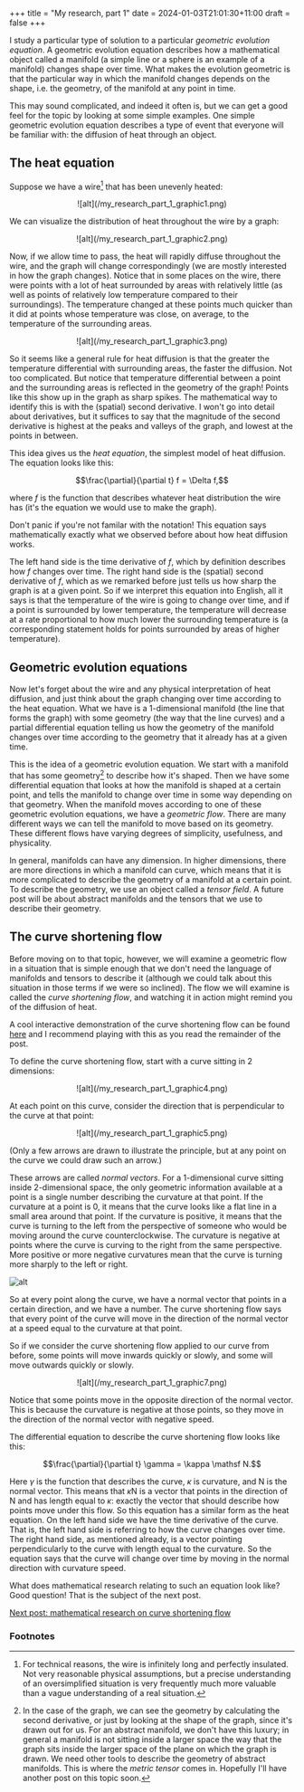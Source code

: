 +++
title = "My research, part 1"
date = 2024-01-03T21:01:30+11:00
draft = false
+++


I study a particular type of solution to a particular *geometric evolution equation*.
A geometric evolution equation describes how a mathematical object called a manifold (a simple line or a sphere is an example of a manifold) changes shape over time.
What makes the evolution geometric is that the particular way in which the manifold changes depends on the shape, i.e. the geometry, of the manifold at any point in time.

This may sound complicated, and indeed it often is, but we can get a good feel for the topic by looking at some simple examples.
One simple geometric evolution equation describes a type of event that everyone will be familiar with: the diffusion of heat through an object.

## The heat equation

Suppose we have a wire[^1] that has been unevenly heated:

<div style="text-align: center;">
![alt](/my_research_part_1_graphic1.png)
</div>

We can visualize the distribution of heat throughout the wire by a graph:

<div style="text-align: center;">
![alt](/my_research_part_1_graphic2.png)
</div>

Now, if we allow time to pass, the heat will rapidly diffuse throughout the wire, and the graph will change correspondingly (we are mostly interested in how the graph changes).
Notice that in some places on the wire, there were points with a lot of heat surrounded by areas with relatively little (as well as points of relatively low temperature compared to their surroundings).
The temperature changed at these points much quicker than it did at points whose temperature was close, on average, to the temperature of the surrounding areas.

<div style="text-align: center;">
![alt](/my_research_part_1_graphic3.png)
</div>

So it seems like a general rule for heat diffusion is that the greater the temperature differential with surrounding areas, the faster the diffusion.
Not too complicated.
But notice that temperature differential between a point and the surrounding areas is reflected in the geometry of the graph!
Points like this show up in the graph as sharp spikes.
The mathematical way to identify this is with the (spatial) second derivative.
I won't go into detail about derivatives, but it suffices to say that the magnitude of the second derivative is highest at the peaks and valleys of the graph, and lowest at the points in between.

This idea gives us the *heat equation*, the simplest model of heat diffusion.
The equation looks like this:

$$\frac{\partial}{\partial t} f = \Delta f,$$

where $f$ is the function that describes whatever heat distribution the wire has (it's the equation we would use to make the graph).

Don't panic if you're not familar with the notation!
This equation says mathematically exactly what we observed before about how heat diffusion works.

The left hand side is the time derivative of $f$, which by definition describes how $f$ changes over time.
The right hand side is the (spatial) second derivative of $f$, which as we remarked before just tells us how sharp the graph is at a given point.
So if we interpret this equation into English, all it says is that the temperature of the wire is going to change over time, and if a point is surrounded by lower temperature, the temperature will decrease at a rate proportional to how much lower the surrounding temperature is (a corresponding statement holds for points surrounded by areas of higher temperature).


## Geometric evolution equations

Now let's forget about the wire and any physical interpretation of heat diffusion, and just think about the graph changing over time according to the heat equation.
What we have is a 1-dimensional manifold (the line that forms the graph) with some geometry (the way that the line curves) and a partial differential equation telling us how the geometry of the manifold changes over time according to the geometry that it already has at a given time.

This is the idea of a geometric evolution equation.
We start with a manifold that has some geometry[^geometry] to describe how it's shaped.
Then we have some differential equation that looks at how the manifold is shaped at a certain point, and tells the manifold to change over time in some way depending on that geometry.
When the manifold moves according to one of these geometric evolution equations, we have a *geometric flow*.
There are many different ways we can tell the manifold to move based on its geometry.
These different flows have varying degrees of simplicity, usefulness, and physicality.

In general, manifolds can have any dimension.
In higher dimensions, there are more directions in which a manifold can curve, which means that it is more complicated to describe the geometry of a manifold at a certain point.
To describe the geometry, we use an object called a *tensor field*.
A future post will be about abstract manifolds and the tensors that we use to describe their geometry.

## The curve shortening flow

Before moving on to that topic, however, we will examine a geometric flow in a situation that is simple enough that we don't need the language of manifolds and tensors to describe it (although we could talk about this situation in those terms if we were so inclined).
The flow we will examine is called the *curve shortening flow*, and watching it in action might remind you of the diffusion of heat.

A cool interactive demonstration of the curve shortening flow can be found [here](https://a.carapetis.com/csf/) and I recommend playing with this as you read the remainder of the post.

To define the curve shortening flow, start with a curve sitting in 2 dimensions:

<div style="text-align: center;">
![alt](/my_research_part_1_graphic4.png)
</div>

At each point on this curve, consider the direction that is perpendicular to the curve at that point:

<div style="text-align: center;">
![alt](/my_research_part_1_graphic5.png)
</div>

(Only a few arrows are drawn to illustrate the principle, but at any point on the curve we could draw such an arrow.)

These arrows are called *normal vectors*.
For a 1-dimensional curve sitting inside 2-dimensional space, the only geometric information available at a point is a single number describing the curvature at that point.
If the curvature at a point is 0, it means that the curve looks like a flat line in a small area around that point.
If the curvature is positive, it means that the curve is turning to the left from the perspective of someone who would be moving around the curve counterclockwise.
The curvature is negative at points where the curve is curving to the right from the same perspective.
More positive or more negative curvatures mean that the curve is turning more sharply to the left or right.

![alt](/my_research_part_1_graphic6.png)

So at every point along the curve, we have a normal vector that points in a certain direction, and we have a number.
The curve shortening flow says that every point of the curve will move in the direction of the normal vector at a speed equal to the curvature at that point.

So if we consider the curve shortening flow applied to our curve from before, some points will move inwards quickly or slowly, and some will move outwards quickly or slowly.


<div style="text-align: center;">
![alt](/my_research_part_1_graphic7.png)
</div>

Notice that some points move in the opposite direction of the normal vector.
This is because the curvature is negative at those points, so they move in the direction of the normal vector with negative speed.

The differential equation to describe the curve shortening flow looks like this:

$$\frac{\partial}{\partial t} \gamma = \kappa \mathsf N.$$

Here $\gamma$ is the function that describes the curve, $\kappa$ is curvature, and $\mathsf N$ is the normal vector.
This means that $\kappa \mathsf N$ is a vector that points in the direction of $\mathsf N$ and has length equal to $\kappa$: exactly the vector that should describe how points move under this flow.
So this equation has a similar form as the heat equation.
On the left hand side we have the time derivative of the curve.
That is, the left hand side is referring to how the curve changes over time.
The right hand side, as mentioned already, is a vector pointing perpendicularly to the curve with length equal to the curvature.
So the equation says that the curve will change over time by moving in the normal direction with curvature speed.

What does mathematical research relating to such an equation look like?
Good question!
That is the subject of the next post.

[Next post: mathematical research on curve shortening flow]({/content/posts/2023-01-08-my-research-part-2)

### Footnotes

[^1]: For technical reasons, the wire is infinitely long and perfectly insulated.  Not very reasonable physical assumptions, but a precise understanding of an oversimplified situation is very frequently much more valuable than a vague understanding of a real situation.

[^geometry]: In the case of the graph, we can see the geometry by calculating the second derivative, or just by looking at the shape of the graph, since it's drawn out for us.
    For an abstract manifold, we don't have this luxury; in general a manifold is not sitting inside a larger space the way that the graph sits inside the larger space of the plane on which the graph is drawn.
    We need other tools to describe the geometry of abstract manifolds.
    This is where the *metric tensor* comes in.
    Hopefully I'll have another post on this topic soon.

